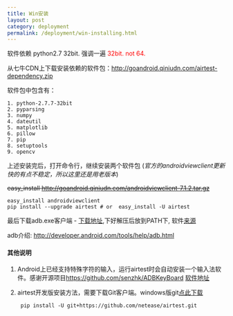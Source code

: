 ```yaml
--- 
title: Win安装
layout: post
category: deployment
permalink: /deployment/win-installing.html
---
```


软件依赖 python2.7 32bit. 强调一遍<a style="color:red"> 32bit. not 64.</a>

从七牛CDN上下载安装依赖的软件包：<http://goandroid.qiniudn.com/airtest-dependency.zip>

软件包中包含有：

    1. python-2.7.7-32bit
    2. pyparsing
    3. numpy
    4. dateutil
    5. matplotlib
    6. pillow
    7. pip
    8. setuptools
    9. opencv

上述安装完后，打开命令行，继续安装两个软件包
(*官方的androidviewclient更新快的有点不稳定，所以这里还是用老版本*)

<del>easy_install http://goandroid.qiniudn.com/androidviewclient-7.1.2.tar.gz</dev>

    easy_install androidviewclient
    pip install --upgrade airtest # or  easy_install -U airtest


最后下载adb.exe客户端 - [下载地址](http://goandroid.qiniudn.com/adb.zip),下好解压后放到PATH下, 软件[来源](http://adbshell.com/download/download-adb-for-windows.html)

adb介绍: <http://developer.android.com/tools/help/adb.html>

#### 其他说明
1. Android上已经支持特殊字符的输入，运行airtest时会自动安装一个输入法软件。感谢开源项目<https://github.com/senzhk/ADBKeyBoard> [软件地址](http://mt.nie.netease.com/files/airtest-android-res/adb-keyboard.apk)

2. airtest开发版安装方法，需要下载Git客户端。windows版git[点此下载](http://goandroid.qiniudn.com/Git-1.9.4-preview20140929.exe)

        pip install -U git+https://github.com/netease/airtest.git



